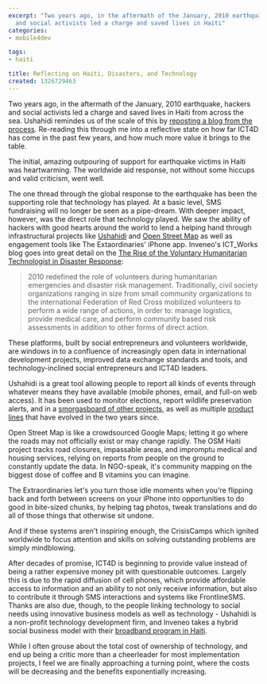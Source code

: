 ```yaml
---
excerpt: "Two years ago, in the aftermath of the January, 2010 earthquake, hackers
  and social activists led a charge and saved lives in Haiti"
categories:
- mobile4dev

tags:
- haiti

title: Reflecting on Haiti, Disasters, and Technology
created: 1326729463
---
```

Two years ago, in the aftermath of the January, 2010 earthquake, hackers and social activists led a charge and saved lives in Haiti from across the sea. Ushahidi remindes us of the scale of this by <a href="https://blog.ushahidi.com/index.php/2012/01/12/haiti-and-the-power-of-crowdsourcing/">reposting a blog from the process</a>.  Re-reading this through me into a reflective state on how far ICT4D has come in the past few years, and how much more value it brings to the table.

The initial, amazing outpouring of support for earthquake victims in Haiti was heartwarming.  The worldwide aid response, not without some hiccups and valid criticism, went well.

The one thread through the global response to the earthquake has been the supporting role that technology has played.  At a basic level, SMS fundraising will no longer be seen as a pipe-dream.  With deeper impact, however, was the direct role that technology played.  We saw the ability of hackers with good hearts around the world to lend a helping hand through infrastructural projects like <a href="https://haiti.ushahidi.com/">Ushahidi</a> and <a href="https://openls.geog.uni-heidelberg.de/osm-haiti/#">Open Street Map</a> as well as engagement tools like The Extaordinaries' iPhone app.  Inveneo's ICT_Works blog goes into great detail on the <a href="https://www.ictworks.org/news/2011/11/23/rise-voluntary-humanitarian-technologist-disaster-response?utm_source=feedburner&utm_medium=feed&utm_campaign=Feed%3A+Ictworks+%28ICTWorks%29">The Rise of the Voluntary Humanitarian Technologist in Disaster Response</a>:

<blockquote>
2010 redefined the role of volunteers during humanitarian emergencies and disaster risk management. Traditionally, civil society organizations ranging in size from small community organizations to the international Federation of Red Cross mobilized volunteers to perform a wide range of actions, in order to: manage logistics, provide medical care, and perform community based risk assessments in addition to other forms of direct action.</blockquote>


These platforms, built by social entrepreneurs and volunteers worldwide, are windows in to a confluence of increasingly open data in international development projects, improved data exchange standards and tools, and technology-inclined social entrepreneurs and ICT4D leaders.

Ushahidi is a great tool allowing people to report all kinds of events through whatever means they have available (mobile phones, email, and full-on web access).  It has been used to monitor elections, report wildlife preservation alerts, and in a <a href="https://www.ushahidi.com/products/ushahidi-platform">smorgasboard of other projects</a>, as well as multiple <a href="https://www.ushahidi.com/products">product lines</a> that have evolved in the two years since.

Open Street Map is like a crowdsourced Google Maps; letting it go where the roads may not officially exist or may change rapidly.  The OSM Haiti project tracks road closures, impassable areas, and impromptu medical and housing services, relying on reports from people on the ground to constantly update the data.  In NGO-speak, it's community mapping on the biggest dose of coffee and B vitamins you can imagine.

The Extraordinaries let's you turn those idle moments when you're flipping back and forth between screens on your iPhone into opportunities to do good in bite-sized chunks, by helping tag photos, tweak translations and do all of those things that otherwise sit undone.

And if these systems aren't inspiring enough, the CrisisCamps which ignited worldwide to focus attention and skills on solving outstanding problems are simply mindblowing.

After decades of promise, ICT4D is beginning to provide value instead of being a rather expensive money pit with questionable outcomes.  Largely this is due to the rapid diffusion of cell phones, which provide affordable access to information and an ability to not only receive information, but also to contribute it through SMS interactions and systems like FrontlineSMS.  Thanks are also due, though, to the people linking technology to social needs using innovative business models as well as technology - Ushahidi is a non-profit technology development firm, and Inveneo takes a hybrid social business model with their <a href="https://www.inveneo.org/newsfeed/haiti-midyear-update">broadband program in Haiti</a>.

While I often grouse about the total cost of ownership of technology, and end up being a critic more than a cheerleader for most implementation projects, I feel we are finally approaching a turning point, where the costs will be decreasing and the benefits exponentially increasing.
